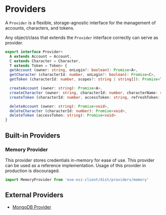 # Providers

A `Provider` is a flexible, storage-agnostic interface
for the management of accounts, characters, and tokens.

Any object/class that extends the `Provider` interface
correctly can serve as provider.

```typescript
export interface Provider<
  A extends Account = Account,
  C extends Character = Character,
  T extends Token = Token> {
  getAccount (owner: string, onLogin?: boolean): Promise<A>,
  getCharacter (characterId: number, onLogin?: boolean): Promise<C>,
  getToken (characterId: number, scopes?: string | string[]): Promise<T>,

  createAccount (owner: string): Promise<A>,
  createCharacter (owner: string, characterId: number, characterName: string): Promise<C>
  createToken (characterId: number, accessToken: string, refreshToken: string, expires: Date, scopes?: string | string[]): Promise<T>,

  deleteAccount (owner: string): Promise<void>,
  deleteCharacter (characterId: number): Promise<void>,
  deleteToken (accessToken: string): Promise<void>
}
```

## Built-in Providers

### Memory Provider

This provider stores credentials in-memory for ease of use.
This provider can be used as a reference implementation.
Usage of this provider in production is discouraged.

```typescript
import MemoryProvider from 'eve-esi-client/dist/providers/memory'
```

## External Providers

* [MongoDB Provider](https://github.com/MichielvdVelde/eve-esi-client-mongo-provider)